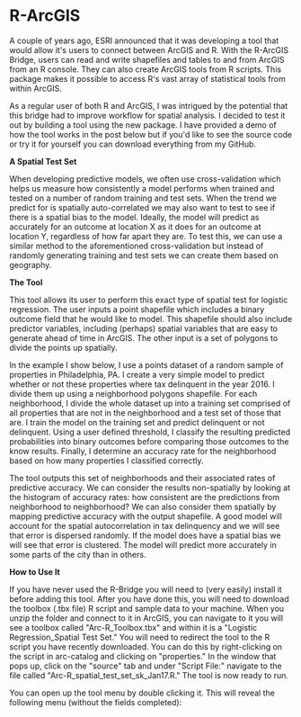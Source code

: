 # R-ArcGIS
A couple of years ago, ESRI announced that it was developing a tool that would allow it's users to connect between ArcGIS and R. With the R-ArcGIS Bridge, users can read and write shapefiles and tables to and from ArcGIS from an R console. They can also create ArcGIS tools from R scripts. This package makes it possible to access R's vast array of statistical tools from within ArcGIS.

As a regular user of both R and ArcGIS, I was intrigued by the  potential that this bridge had to improve workflow for spatial analysis. I decided to test it out by building a tool using the new package. I have provided a demo of how the tool works in the post below but if you'd like to see the source code or try it for yourself you can download everything from my GitHub.

**A Spatial Test Set**

When developing predictive models, we often use cross-validation which helps us measure how consistently a model performs when trained and tested on a number of random training and test sets. When the trend we predict for is spatially auto-correlated we may also want to test to see if there is a spatial bias to the model. Ideally, the model will predict as accurately for an outcome at location X as it does for an outcome at location Y, regardless of how far apart they are. To test this, we can use a similar method to the aforementioned cross-validation but instead of randomly generating training and test sets we can create them based on geography. 

**The Tool**

This tool allows its user to perform this exact type of spatial test for logistic regression. The user inputs a point shapefile which includes a binary outcome field that he would like to model. This shapefile should also include predictor variables, including (perhaps) spatial variables that are easy to generate ahead of time in ArcGIS. The other input is a set of polygons to divide the points up spatially.

In the example I show below, I use a points dataset of a random sample of properties in Philadelphia, PA. I create a very simple model to predict whether or not these properties where tax delinquent in the year 2016. I divide them up using a neighborhood polygons shapefile. For each neighborhood, I divide the whole dataset up into a training set comprised of all properties that are not in the neighborhood and a test set of those that are. I train the model on the training set and predict delinquent or not delinquent. Using a user defined threshold, I classify the resulting predicted probabilities into binary outcomes before comparing those outcomes to the know results. Finally, I determine an accuracy rate for the neighborhood based on how many properties I classified correctly.

The tool outputs this set of neighborhoods and their associated rates of predictive accuracy. We can consider the results non-spatially by looking at the histogram of accuracy rates: how consistent are the predictions from neighborhood to neighborhood? We can also consider them spatially by mapping predictive accuracy with the output shapefile. A good model will account for the spatial autocorrelation in tax delinquency and we will see that error is dispersed randomly. If the model does have a spatial bias we will see that error is clustered. The model will predict more accurately in some parts of the city than in others. 

**How to Use It**

If you have never used the R-Bridge you will need to (very easily) install it before adding this tool. After you have done this, you will need to download the toolbox (.tbx file) R script and sample data to your machine. When you unzip the folder and connect to it in ArcGIS, you can navigate to it you will see a toolbox called "Arc-R_Toolbox.tbx" and within it is a "Logistic Regression_Spatial Test Set." You will need to redirect the tool to the R script you have recently downloaded. You can do this by right-clicking on the script in arc-catalog and clicking on "properties." In the window that pops up, click on the "source" tab and under "Script File:" navigate to the file called "Arc-R_spatial_test_set_sk_Jan17.R." The tool is now ready to run. 

You can open up the tool menu by double clicking it. This will reveal the following menu (without the fields completed):

